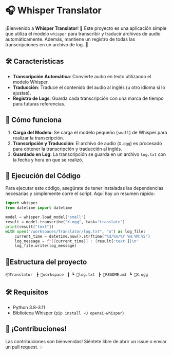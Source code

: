 # 🎧 Whisper Translator

¡Bienvenido a **Whisper Translator**! 🚀 Este proyecto es una aplicación simple que utiliza el modelo `whisper` para transcribir y traducir archivos de audio automáticamente. Además, mantiene un registro de todas las transcripciones en un archivo de log. 📜

## 🛠️ Características

- **Transcripción Automática**: Convierte audio en texto utilizando el modelo Whisper.
- **Traducción**: Traduce el contenido del audio al inglés (u otro idioma si lo ajustas).
- **Registro de Logs**: Guarda cada transcripción con una marca de tiempo para futuras referencias.

## 📝 Cómo funciona

1. **Carga del Modelo**: Se carga el modelo pequeño (`small`) de Whisper para realizar la transcripción.
2. **Transcripción y Traducción**: El archivo de audio (`X.ogg`) es procesado para obtener la transcripción y traducción al inglés.
3. **Guardado en Log**: La transcripción se guarda en un archivo `log.txt` con la fecha y hora en que se realizó.

## 🚀 Ejecución del Código

Para ejecutar este código, asegúrate de tener instaladas las dependencias necesarias y simplemente corre el script. Aquí hay un resumen rápido:

```python
import whisper
from datetime import datetime

model = whisper.load_model("small")
result = model.transcribe("X.ogg", task="translate")
print(result["text"])
with open("/workspaces/Translator/log.txt", "a") as log_file:
    current_time = datetime.now().strftime("%d/%m/%Y %H:%M:%S")
    log_message = f"[{current_time}] : {result['text']}\n"
    log_file.write(log_message)
```

## 📁Estructura del proyecto

`📦Translator`
` ┣ 📂workspace`
` ┃ ┗ 📜log.txt`
` ┣ 📜README.md`
` ┗ 📜X.ogg`

## 🛠️ Requisitos

- Python 3.8-3.11
- Biblioteca Whisper (`pip install -U openai-whisper`)

## 🌟 ¡Contribuciones!

Las contribuciones son bienvenidas! Siéntete libre de abrir un issue o enviar un pull request. 💡
